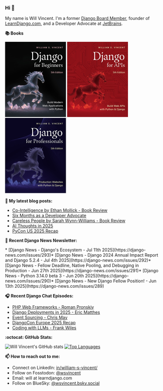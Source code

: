 ### Hi 👋

My name is Will Vincent. I'm a former [Django Board Member](https://www.djangoproject.com/foundation/), founder of [LearnDjango.com](https://learndjango.com/), and a Developer Advocate at [JetBrains](https://www.jetbrains.com/).

**📚 Books**

<a href="https://learndjango.com/courses/django-for-beginners/"><img src="images/dfb50_cover.jpg" width="200" alt="Django for Beginners"/></a>
<a href="https://learndjango.com/courses/django-for-apis/"><img src="images/dfa51_cover.jpg" width="200" alt="Django for APIs"/></a>
<a href="https://learndjango.com/courses/django-for-professionals/"><img src="images/dfp50_cover.jpg" width="200" alt="Django for Professionals"/></a>

**📜 My latest blog posts:**
* [Co-Intelligence by Ethan Mollick - Book Review](https://wsvincent.com/cointelligence-book-review/)
* [Six Months as a Developer Advocate](https://wsvincent.com/six-months-developer-advocate/)
* [Careless People by Sarah Wynn-Williams - Book Review](https:&#x2F;&#x2F;wsvincent.com&#x2F;careless-people-book-review&#x2F;)
* [AI Thoughts in 2025](https:&#x2F;&#x2F;wsvincent.com&#x2F;ai-thoughts-in-2025&#x2F;)
* [PyCon US 2025 Recap](https:&#x2F;&#x2F;wsvincent.com&#x2F;pyconus-recap&#x2F;)

**📰 Recent Django News Newsletter:**
<!-- news:START -->* [Django News - Django&#39;s Ecosystem - Jul 11th 2025](https://django-news.com/issues/293)* [Django News - Django 2024 Annual Impact Report and Django 5.2.4 - Jul 4th 2025](https://django-news.com/issues/292)* [Django News - Fellow Deadline, Native Pooling, and Debugging in Production - Jun 27th 2025](https://django-news.com/issues/291)* [Django News - Python 3.14.0 beta 3 - Jun 20th 2025](https://django-news.com/issues/290)* [Django News - New Django Fellow Position! - Jun 13th 2025](https://django-news.com/issues/289)<!-- news:END -->

**🎧 Recent Django Chat Episodes:**
<!-- chat:START -->
* [PHP Web Frameworks - Roman Pronskiy](https://djangochat.com)
* [Django Deployments in 2025 - Eric Matthes](https://djangochat.com)
* [Event Sourcing - Chris May](https://djangochat.com)
* [DjangoCon Europe 2025 Recap](https://djangochat.com)
* [Coding with LLMs - Frank Wiles](https://djangochat.com)<!-- chat:END -->


**:octocat: GitHub Stats:**

![Will Vincent's GitHub stats](https://github-readme-stats.vercel.app/api?username=wsvincent&show_icons=&private_count=true&theme=dracula)  [![Top Languages](https://github-readme-stats.vercel.app/api/top-langs/?username=jefftriplett&layout=compact&theme=dracula)]()

**📫 How to reach out to me:**
- Connect on LinkedIn: [in/william-s-vincent/](https://www.linkedin.com/in/william-s-vincent/)
- Follow on Fosstodon: [@wsvincent](https://fosstodon.org/@wsvincent)
- Email: will at learndjango.com
- Follow on BlueSky: [@wsvincent.bsky.social](https://bsky.app/profile/wsvincent.bsky.social)
